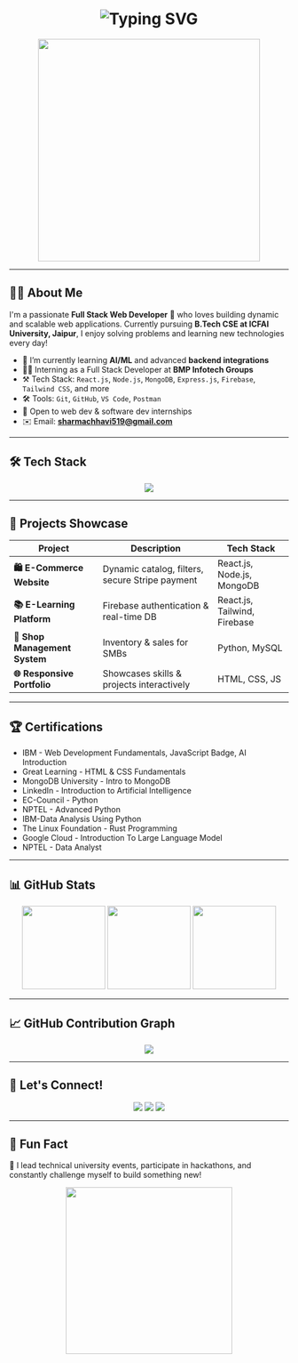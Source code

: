 

<h1 align="center">
  <img src="https://readme-typing-svg.herokuapp.com?font=Fira+Code&weight=600&size=24&pause=1000&color=00FFA3&center=true&vCenter=true&width=435&lines=Hi+There%2C+I'm+Chhavi+Sharma!;A+Full+Stack+Web+Developer!" alt="Typing SVG" />
</h1>

<div align="center">
  <img src="https://cdn.dribbble.com/users/1162077/screenshots/3848914/media/320984a87533d90b7ccdcb386e3419a1.gif" width="400"/>
</div>

---

## 🧑‍💻 About Me
I'm a passionate **Full Stack Web Developer** 🚀 who loves building dynamic and scalable web applications. Currently pursuing **B.Tech CSE at ICFAI University, Jaipur**, I enjoy solving problems and learning new technologies every day!

- 🌱 I’m currently learning **AI/ML** and advanced **backend integrations**
- 👩‍💼 Interning as a Full Stack Developer at **BMP Infotech Groups**
- ⚒️ Tech Stack: `React.js`, `Node.js`, `MongoDB`, `Express.js`, `Firebase`, `Tailwind CSS`, and more
- 🛠️ Tools: `Git`, `GitHub`, `VS Code`, `Postman`
- 💼 Open to web dev & software dev internships
- ✉️ Email: **sharmachhavi519@gmail.com**

---

## 🛠️ Tech Stack
<div align="center">
  <img src="https://skillicons.dev/icons?i=html,css,js,react,nodejs,express,mongodb,mysql,python,java,bootstrap,tailwind,git,github,vscode,figma" />
</div>

---

## 🚀 Projects Showcase
| Project | Description | Tech Stack |
|--------|-------------|------------|
| **🛍️ E-Commerce Website** | Dynamic catalog, filters, secure Stripe payment | React.js, Node.js, MongoDB |
| **📚 E-Learning Platform** | Firebase authentication & real-time DB | React.js, Tailwind, Firebase |
| **🧾 Shop Management System** | Inventory & sales for SMBs | Python, MySQL |
| **🌐 Responsive Portfolio** | Showcases skills & projects interactively | HTML, CSS, JS |

---

## 🏆 Certifications
- IBM - Web Development Fundamentals, JavaScript Badge, AI Introduction  
- Great Learning - HTML & CSS Fundamentals  
- MongoDB University - Intro to MongoDB  
- LinkedIn - Introduction to Artificial Intelligence
- EC-Council - Python
- NPTEL - Advanced Python
- IBM-Data Analysis Using Python
- The Linux Foundation - Rust Programming
- Google Cloud - Introduction To Large Language Model
- NPTEL - Data Analyst  

---

## 📊 GitHub Stats
<div align="center">
  <img src="https://github-readme-stats.vercel.app/api?username=chhaviS04&show_icons=true&theme=radical" height="150"/>
  <img src="https://github-readme-streak-stats.herokuapp.com/?user=chhaviS04&theme=radical" height="150"/>
  <img src="https://github-readme-stats.vercel.app/api/top-langs/?username=chhaviS04&layout=compact&theme=radical" height="150"/>
</div>

---

## 📈 GitHub Contribution Graph
<div align="center">
  <img src="https://github-readme-activity-graph.vercel.app/graph?username=chhaviS04&theme=react-dark" />
</div>

---

## 🎯 Let's Connect!
<p align="center">
  <a href="https://www.linkedin.com/in/chhavi-sharma-964740289/"><img src="https://img.shields.io/badge/LinkedIn-blue?style=for-the-badge&logo=linkedin" /></a>
  <a href="mailto:sharmachhavi519@gmail.com"><img src="https://img.shields.io/badge/Email-D14836?style=for-the-badge&logo=gmail&logoColor=white" /></a>
  <a href="https://github.com/chhaviS04"><img src="https://img.shields.io/badge/GitHub-100000?style=for-the-badge&logo=github&logoColor=white" /></a>
</p>

---

## 🎉 Fun Fact
🌟 I lead technical university events, participate in hackathons, and constantly challenge myself to build something new!

<div align="center">
  <img src="https://media.giphy.com/media/qgQUggAC3Pfv687qPC/giphy.gif" width="300"/>
</div>

